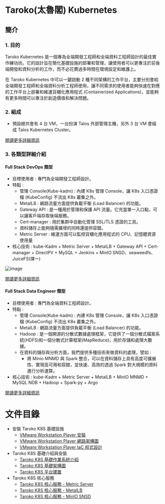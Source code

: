 # Taroko(太魯閣) Kubernetes

## 簡介

### 1. 目的

Taroko Kubernetes 是一個專為全端開發工程師和全端資料工程師設計的最佳實作練功坊。它的設計旨在簡化基礎設施的部署和管理，讓使用者可以更專注於前後端開發和資料分析的工作，而不必花費過多時間在環境設定和維護上。

在 Taroko Kubernetes 中可以一鍵啟動 2 種不同架構的工作平台，主要分別會給全端開發工程師和全端資料分析工程師使用，讓不同需求的使用者能夠快速在對應的工作平台上部署和維運貨櫃化應用程式 (Containerized Applications)，並能夠有更多時間可以專注於創造價值和解決問題。

### 2. 組成

- 預設總共會有 4 台 VM，一台扮演 Talos 外部管理主機，另外 3 台 VM 會組成 Talos Kubernetes Cluster。

[閱讀更多詳細資訊](https://github.com/tarokok8s/Tarokok8s/blob/5090dea47b5d76cc2bff134915ce52507fe86fd8/%E6%8A%80%E8%A1%93%E6%96%87%E4%BB%B6/Taroko/Taroko%20K8S%20%E5%9F%BA%E7%A4%8E%E6%9E%B6%E6%A7%8B%E5%9C%96.md)

### 3. 各類型詳細介紹

#### Full Stack DevOps 類型

- 目標使用者 : 專門為全端開發工程師設計。
- 特點 : 
    - 管理 Console(Kube-kadm) : 內建 K8s 管理 Console，讓 K8s 入口憑證檔 (KubeConfig) 不流出 K8s 叢集之外。
    - MetalLB : 網路流量方面提供負載平衡 (Load Balancer) 的功能。
    - Gateway API : 是一種用於管理和保護 API 流量。它充當單一入口點，可以讓客戶端存取後端服務。
    - Cert-manager : 用於集群中自動化管理 SSL/TLS 憑證的工具。
    - 資料儲存上能夠隨需擴增的同時還提供容錯。
    - Metric Server : 維運方面可以監控貨櫃化應用程式的 CPU、記憶體資源使用量
- 核心技術 : kube-Kadm + Metric Server + MetalLB + Gateway API + Cert-manager + DirectPV + MySQL + Jenkins + MinIO SNSD、seaweedfs、JuiceFS(擇一)

![image](https://github.com/tarokok8s/Tarokok8s/assets/90317293/a12e9eb3-29f9-4fbb-a66a-2941f5ba1e0a)

[閱讀更多詳細資訊]()

#### Full Stack Data Engineer 類型

- 目標使用者 : 專門為全端資料工程師設計。
- 特點 :
    - 管理 Console(Kube-kadm) : 內建 K8s 管理 Console，讓 K8s 入口憑證檔 (KubeConfig) 不流出 K8s 叢集之外。
    - MetalLB : 網路流量方面提供負載平衡 (Load Balancer) 的功能。
    - Hadoop : 是一個開源的分散式數據處理框架，它提供了一個分散式檔案系統(HDFS)和一個分散式計算框架(MapReduce)，用於存儲和處理大數據。
    - 在資料的儲存與分析方面，我們提供多種技術來做資料的處理，譬如 : 
        - 將 Minio MNMD 與 Spark 整合，可以在資料儲存上具有高度可擴展性、實現高可用和容錯，並快速、高效的透過 Spark 對大規模的資料進行分析運算。
- 核心技術 : kube-Kadm + Metric Server + MetalLB + MinIO MNMD + MySQL NDB + Hadoop + Spark-py + Argo

[閱讀更多詳細資訊]()

# 文件目錄

- 安裝 Taroko K8S 基礎設施
  - [VMware Workstation Player 安裝]()
  - [VMware Workstation Player 網路架構圖]()
  - [VMware Workstation Player IaC 程式設計]()
- Taroko K8S 基礎介紹與安裝
  - [Taroko K8S 基礎作業系統介紹](https://github.com/tarokok8s/Tarokok8s/tree/main/%E6%8A%80%E8%A1%93%E6%96%87%E4%BB%B6/Taroko)
  - [Taroko K8S 基礎架構圖](https://github.com/tarokok8s/Tarokok8s/blob/main/%E6%8A%80%E8%A1%93%E6%96%87%E4%BB%B6/Taroko/Taroko%20K8S%20%E5%9F%BA%E7%A4%8E%E6%9E%B6%E6%A7%8B%E5%9C%96.md)
  - [Taroko K8S 平台建置](https://github.com/tarokok8s/Tarokok8s/blob/main/%E6%8A%80%E8%A1%93%E6%96%87%E4%BB%B6/Taroko/Taroko%20K8S%20%E5%B9%B3%E5%8F%B0%E5%BB%BA%E7%BD%AE.md)
- Taroko K8S 核心服務
  - [Taroko K8S 核心服務 - Metric Server]()
  - [Taroko K8S 核心服務 - MetalLB]()
  - [Taroko K8S 核心服務 - MinIO SNSD]()
